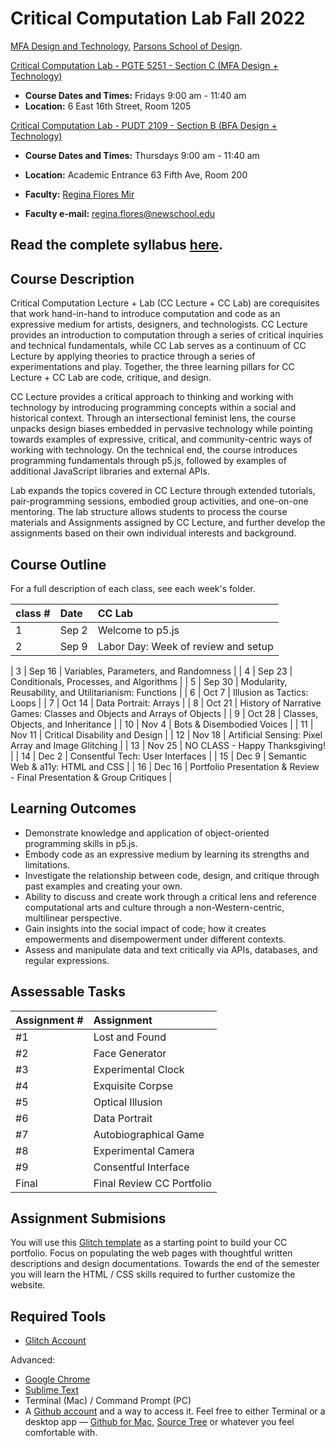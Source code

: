# Critical Computation Lab Fall 2022

[MFA Design and Technology](http://www.newschool.edu/parsons/mfa-design-technology/), [Parsons School of Design](http://www.newschool.edu/parsons/).


[Critical Computation Lab - PGTE 5251 - Section C (MFA Design + Technology)
](https://courses.newschool.edu/courses/PGTE5251/) 

* **Course Dates and Times:**  Fridays 9:00 am - 11:40 am
* **Location:** 6 East 16th Street, Room 1205

[Critical Computation Lab - PUDT 2109 - Section B (BFA Design + Technology)
](https://courses.newschool.edu/courses/PUDT2109/) 

* **Course Dates and Times:**  Thursdays 9:00 am - 11:40 am
* **Location:** Academic Entrance 63 Fifth Ave, Room 200


* **Faculty:** [Regina Flores Mir](http://www.reginafloresmir.com/)
* **Faculty e-mail:** [regina.flores@newschool.edu](mailto:regina.flores@newschool.edu)

Read the complete syllabus [here](https://docs.google.com/document/d/1r89s9uilE6eYASnkmAXnP3Z9lmzqW2ZwpUNUWqvv01M/edit#).
---

## Course Description

Critical Computation Lecture + Lab (CC Lecture + CC Lab) are corequisites that work hand-in-hand to introduce computation and code as an expressive medium for artists, designers, and technologists. CC Lecture provides an introduction to computation through a series of critical inquiries and technical fundamentals, while CC Lab serves as a continuum of CC Lecture by applying theories to practice through a series of experimentations and play. Together, the three learning pillars for CC Lecture + CC Lab are code, critique, and design.

CC Lecture provides a critical approach to thinking and working with technology by introducing programming concepts within a social and historical context. Through an intersectional feminist lens, the course unpacks design biases embedded in pervasive technology while pointing towards examples of expressive, critical, and community-centric ways of working with technology. On the technical end, the course introduces programming fundamentals through p5.js, followed by examples of additional JavaScript libraries and external APIs.

Lab expands the topics covered in CC Lecture through extended tutorials, pair-programming sessions, embodied group activities, and one-on-one mentoring. The lab structure allows students to process the course materials and Assignments assigned by CC Lecture, and further develop the assignments based on their own individual interests and background.

## Course Outline

For a full description of each class, see each week's folder.

| class # | Date | CC Lab |
|:--- |:--- |:--- |
| 1 | Sep 2 | Welcome to p5.js | 
| 2 | Sep 9 | Labor Day: Week of review and setup | 

| 3 | Sep 16 | Variables, Parameters, and Randomness | 
| 4 | Sep 23 | Conditionals, Processes, and Algorithms | 
| 5 | Sep 30 | Modularity, Reusability, and Utilitarianism: Functions | 
| 6 | Oct 7 | Illusion as Tactics: Loops | 
| 7 | Oct 14 | Data Portrait: Arrays | 
| 8 | Oct 21 | History of Narrative Games: Classes and Objects and Arrays of Objects | 
| 9 | Oct 28 | Classes, Objects, and Inheritance | 
| 10 | Nov 4 | Bots & Disembodied Voices | 
| 11 | Nov 11 | Critical Disability and Design | 
| 12 | Nov 18 | Artificial Sensing: Pixel Array and Image Glitching | 
| 13 | Nov 25 | NO CLASS - Happy Thanksgiving! | 
| 14 | Dec 2 | Consentful Tech: User Interfaces | 
| 15 | Dec 9 | Semantic Web & a11y: HTML and CSS | 
| 16 | Dec 16 | Portfolio Presentation & Review - Final Presentation & Group Critiques |

## Learning Outcomes

* Demonstrate knowledge and application of object-oriented programming skills in p5.js.
* Embody code as an expressive medium by learning its strengths and limitations.
* Investigate the relationship between code, design, and critique through past examples and creating your own.
* Ability to discuss and create work through a critical lens and reference computational arts and culture through a non-Western-centric, multilinear perspective.
* Gain insights into the social impact of code; how it creates empowerments and disempowerment under different contexts.
* Assess and manipulate data and text critically via APIs, databases, and regular expressions.

## Assessable Tasks

| Assignment # | Assignment | 
|:--- |:--- |
| #1 | Lost and Found |
| #2 | Face Generator |
| #3 | Experimental Clock |
| #4 | Exquisite Corpse |
| #5 | Optical Illusion |
| #6 | Data Portrait |
| #7 | Autobiographical Game |
| #8 | Experimental Camera |
| #9 | Consentful Interface |
| Final | Final Review CC Portfolio |

## Assignment Submisions

You will use this [Glitch template](https://glitch.com/~code-portfolio-template) as a starting point to build your CC portfolio. Focus on populating the web pages with thoughtful written descriptions and design documentations. Towards the end of the semester you will learn the HTML / CSS skills required to further customize the website.

## Required Tools

* [Glitch Account](https://glitch.com/)

Advanced:

* [Google Chrome](https://www.google.com/chrome/browser/desktop/index.html)
* [Sublime Text](http://www.sublimetext.com/)
* Terminal (Mac) / Command Prompt (PC)
* A [Github account](https://github.com/) and a way to access it. Feel free to either Terminal or a desktop app — [Github for Mac](https://desktop.github.com/), [Source Tree](https://www.sourcetreeapp.com/) or whatever you feel comfortable with.

